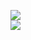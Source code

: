 [![](https://img.shields.io/badge/Made%20With-Github%20Spray-lightgrey.svg?style=for-the-badge&logo=github)](https://github.com/Annihil/github-spray#12413)  
[![](https://i.imgur.com/2DrTn0Z.gif)](https://github.com/Annihil/github-spray)